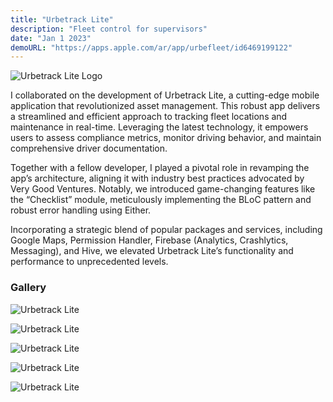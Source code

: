 ```yaml
---
title: "Urbetrack Lite"
description: "Fleet control for supervisors"
date: "Jan 1 2023"
demoURL: "https://apps.apple.com/ar/app/urbefleet/id6469199122"
---
```


![Urbetrack Lite Logo](urbetrack_lite_logo.webp)

I collaborated on the development of Urbetrack Lite, a cutting-edge mobile application that revolutionized asset management. This robust app delivers a streamlined and efficient approach to tracking fleet locations and maintenance in real-time. Leveraging the latest technology, it empowers users to assess compliance metrics, monitor driving behavior, and maintain comprehensive driver documentation.

Together with a fellow developer, I played a pivotal role in revamping the app’s architecture, aligning it with industry best practices advocated by Very Good Ventures. Notably, we introduced game-changing features like the “Checklist” module, meticulously implementing the BLoC pattern and robust error handling using Either.

Incorporating a strategic blend of popular packages and services, including Google Maps, Permission Handler, Firebase (Analytics, Crashlytics, Messaging), and Hive, we elevated Urbetrack Lite’s functionality and performance to unprecedented levels.

### Gallery

![Urbetrack Lite](lite_1.webp)

![Urbetrack Lite](lite_2.webp)

![Urbetrack Lite](lite_3.webp)

![Urbetrack Lite](lite_4.webp)

![Urbetrack Lite](lite_5.webp)


